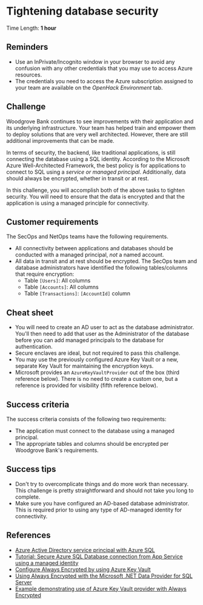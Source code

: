 # Tightening database security

Time Length: **1 hour**

## Reminders

* Use an InPrivate/Incognito window in your browser to avoid any confusion with any other credentials that you may use to access Azure resources.
* The credentials you need to access the Azure subscription assigned to your team are available on the _OpenHack Environment_ tab.

## Challenge

Woodgrove Bank continues to see improvements with their application and its underlying infrastructure. Your team has helped train and empower them to deploy solutions that are very well architected. However, there are still additional improvements that can be made.

In terms of security, the backend, like traditional applications, is still connecting the database using a SQL identity. According to the Microsoft Azure Well-Architected Framework, the best policy is for applications to connect to SQL using a _service or managed principal_. Additionally, data should always be encrypted, whether in transit or at rest.

In this challenge, you will accomplish both of the above tasks to tighten security. You will need to ensure that the data is encrypted and that the application is using a managed principle for connectivity.

## Customer requirements

The SecOps and NetOps teams have the following requirements.

* All connectivity between applications and databases should be conducted with a managed principal, _not_ a named account.
* All data in transit and at rest should be encrypted. The SecOps team and database administrators have identified the following tables/columns that require encryption:
    * Table `[Users]`: All columns
    * Table `[Accounts]`: All columns
    * Table `[Transactions]`: `[AccountId]` column

## Cheat sheet

* You will need to create an AD user to act as the database administrator. You'll then need to add that user as the Administrator of the database before you can add managed principals to the database for authentication.
* Secure enclaves are ideal, but not required to pass this challenge.
* You may use the previously configured Azure Key Vault or a new, separate Key Vault for maintaining the encryption keys.
* Microsoft provides an `AzureKeyVaultProvider` out of the box (third reference below). There is no need to create a custom one, but a reference is provided for visibility (fifth reference below).

## Success criteria

The success criteria consists of the following two requirements:

* The application must connect to the database using a managed principal.
* The appropriate tables and columns should be encrypted per Woodgrove Bank's requirements.

## Success tips

* Don't try to overcomplicate things and do more work than necessary. This challenge is pretty straightforward and should not take you long to complete.
* Make sure you have configured an AD-based database administrator. This is required prior to using any type of AD-managed identity for connectivity.

## References

* <a href="https://docs.microsoft.com/azure/azure-sql/database/authentication-aad-service-principal" target="_blank">Azure Active Directory service principal with Azure SQL</a>
* <a href="https://docs.microsoft.com/azure/app-service/app-service-web-tutorial-connect-msi?tabs=windowsclient%2Cdotnet" target="_blank">Tutorial: Secure Azure SQL Database connection from App Service using a managed identity</a>
* <a href="https://docs.microsoft.com/azure/azure-sql/database/always-encrypted-azure-key-vault-configure?tabs=azure-powershell" target="_blank">Configure Always Encrypted by using Azure Key Vault</a>
* <a href="https://docs.microsoft.com/sql/connect/ado-net/sql/sqlclient-support-always-encrypted?view=sql-server-ver15" target="_blank">Using Always Encrypted with the Microsoft .NET Data Provider for SQL Server</a>
* <a href="https://docs.microsoft.com/sql/connect/ado-net/sql/azure-key-vault-example?view=sql-server-ver15" target="_blank">Example demonstrating use of Azure Key Vault provider with Always Encrypted</a>

